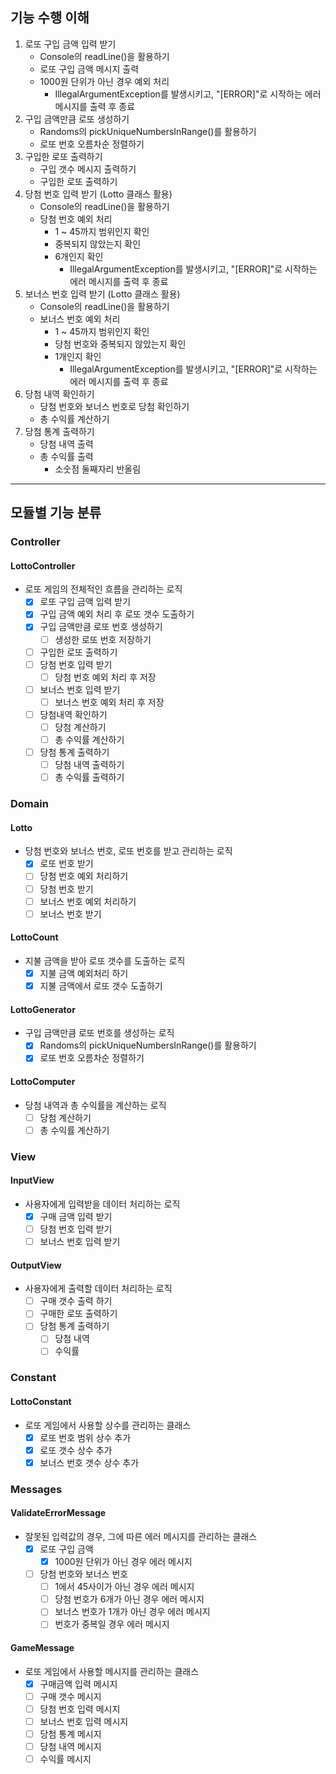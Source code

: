 ## 기능 수행 이해
1. 로또 구입 금액 입력 받기
   - Console의 readLine()을 활용하기
   - 로또 구입 금액 메시지 출력
   - 1000원 단위가 아닌 경우 예외 처리
     - IllegalArgumentException를 발생시키고, "[ERROR]"로 시작하는 에러 메시지를 출력 후 종료
2. 구입 금액만큼 로또 생성하기
   - Randoms의 pickUniqueNumbersInRange()를 활용하기
   - 로또 번호 오름차순 정렬하기
3. 구입한 로또 출력하기
   - 구입 갯수 메시지 출력하기
   - 구입한 로또 출력하기
4. 당첨 번호 입력 받기 (Lotto 클래스 활용)
   - Console의 readLine()을 활용하기
   - 당첨 번호 예외 처리
     - 1 ~ 45까지 범위인지 확인
     - 중복되지 않았는지 확인
     - 6개인지 확인
       - IllegalArgumentException를 발생시키고, "[ERROR]"로 시작하는 에러 메시지를 출력 후 종료
5. 보너스 번호 입력 받기 (Lotto 클래스 활용)
   - Console의 readLine()을 활용하기
   - 보너스 번호 예외 처리
     - 1 ~ 45까지 범위인지 확인
     - 당첨 번호와 중복되지 않았는지 확인
     - 1개인지 확인
       - IllegalArgumentException를 발생시키고, "[ERROR]"로 시작하는 에러 메시지를 출력 후 종료
6. 당첨 내역 확인하기
    - 당첨 번호와 보너스 번호로 당첨 확인하기
    - 총 수익률 계산하기
7. 당첨 통계 출력하기
    - 당첨 내역 출력
    - 총 수익률 출력
      - 소숫점 둘째자리 반올림
---
## 모듈별 기능 분류
### Controller
#### LottoController
- 로또 게임의 전체적인 흐름을 관리하는 로직
  - [x] 로또 구입 금액 입력 받기
  - [x] 구입 금액 예외 처리 후 로또 갯수 도출하기
  - [x] 구입 금액만큼 로또 번호 생성하기
    - [ ] 생성한 로또 번호 저장하기
  - [ ] 구입한 로또 출력하기
  - [ ] 당첨 번호 입력 받기
    - [ ] 당첨 번호 예외 처리 후 저장
  - [ ] 보너스 번호 입력 받기
    - [ ] 보너스 번호 예외 처리 후 저장
  - [ ] 당첨내역 확인하기
    - [ ] 당첨 계산하기
    - [ ] 총 수익률 계산하기
  - [ ] 당첨 통계 출력하기
    - [ ] 당첨 내역 출력하기
    - [ ] 총 수익률 출력하기
### Domain
#### Lotto
- 당첨 번호와 보너스 번호, 로또 번호를 받고 관리하는 로직
  - [x] 로또 번호 받기
  - [ ] 당첨 번호 예외 처리하기
  - [ ] 당첨 번호 받기
  - [ ] 보너스 번호 예외 처리하기
  - [ ] 보너스 번호 받기
#### LottoCount
- 지불 금액을 받아 로또 갯수를 도출하는 로직
  - [x] 지불 금액 예외처리 하기
  - [x] 지불 금액에서 로또 갯수 도출하기
#### LottoGenerator
- 구입 금액만큼 로또 번호를 생성하는 로직
  - [x] Randoms의 pickUniqueNumbersInRange()를 활용하기
  - [x] 로또 번호 오름차순 정렬하기
#### LottoComputer
- 당첨 내역과 총 수익률을 계산하는 로직
  - [ ] 당첨 계산하기
  - [ ] 총 수익률 계산하기
### View
#### InputView
- 사용자에게 입력받을 데이터 처리하는 로직
  - [x] 구매 금액 입력 받기
  - [ ] 당첨 번호 입력 받기
  - [ ] 보너스 번호 입력 받기
#### OutputView
- 사용자에게 출력할 데이터 처리하는 로직
  - [ ] 구매 갯수 출력 하기
  - [ ] 구매한 로또 출력하기
  - [ ] 당첨 통계 출력하기
    - [ ] 당첨 내역
    - [ ] 수익률
### Constant
#### LottoConstant 
- 로또 게임에서 사용할 상수를 관리하는 클래스
  - [x] 로또 번호 범위 상수 추가
  - [x] 로또 갯수 상수 추가
  - [x] 보너스 번호 갯수 상수 추가
### Messages
#### ValidateErrorMessage
- 잘못된 입력값의 경우, 그에 따른 에러 메시지를 관리하는 클래스
  - [x] 로또 구입 금액
    - [x] 1000원 단위가 아닌 경우 에러 메시지
  - [ ] 당첨 번호와 보너스 번호
    - [ ] 1에서 45사이가 아닌 경우 에러 메시지
    - [ ] 당첨 번호가 6개가 아닌 경우 에러 메시지
    - [ ] 보너스 번호가 1개가 아닌 경우 에러 메시지
    - [ ] 번호가 중복일 경우 에러 메시지
#### GameMessage
- 로또 게임에서 사용할 메시지를 관리하는 클래스
  - [x] 구매금액 입력 메시지
  - [ ] 구매 갯수 메시지
  - [ ] 당첨 번호 입력 메시지
  - [ ] 보너스 번호 입력 메시지
  - [ ] 당첨 통계 메시지
  - [ ] 당첨 내역 메시지
  - [ ] 수익률 메시지